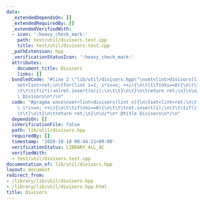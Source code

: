 ```yaml
---
data:
  _extendedDependsOn: []
  _extendedRequiredBy: []
  _extendedVerifiedWith:
  - icon: ':heavy_check_mark:'
    path: test/util/divisors.test.cpp
    title: test/util/divisors.test.cpp
  _pathExtension: hpp
  _verificationStatusIcon: ':heavy_check_mark:'
  attributes:
    document_title: Divisors
    links: []
  bundledCode: "#line 2 \"lib/util/divisors.hpp\"\nset<lint>divisors(lint n){\n\t\
    set<lint>ret;\n\tfor(lint i=1; i*i<=n; ++i){\n\t\tif(n%i==0){\n\t\t\tret.insert(i);\n\
    \t\t\tif(i*i!=n)ret.insert(n/i);\n\t\t}\n\t}\n\treturn ret;\n}\n\n/*\n* @title\
    \ Divisors\n*/\n"
  code: "#pragma once\nset<lint>divisors(lint n){\n\tset<lint>ret;\n\tfor(lint i=1;\
    \ i*i<=n; ++i){\n\t\tif(n%i==0){\n\t\t\tret.insert(i);\n\t\t\tif(i*i!=n)ret.insert(n/i);\n\
    \t\t}\n\t}\n\treturn ret;\n}\n\n/*\n* @title Divisors\n*/\n"
  dependsOn: []
  isVerificationFile: false
  path: lib/util/divisors.hpp
  requiredBy: []
  timestamp: '2020-10-18 00:44:21+09:00'
  verificationStatus: LIBRARY_ALL_AC
  verifiedWith:
  - test/util/divisors.test.cpp
documentation_of: lib/util/divisors.hpp
layout: document
redirect_from:
- /library/lib/util/divisors.hpp
- /library/lib/util/divisors.hpp.html
title: Divisors
---
```

